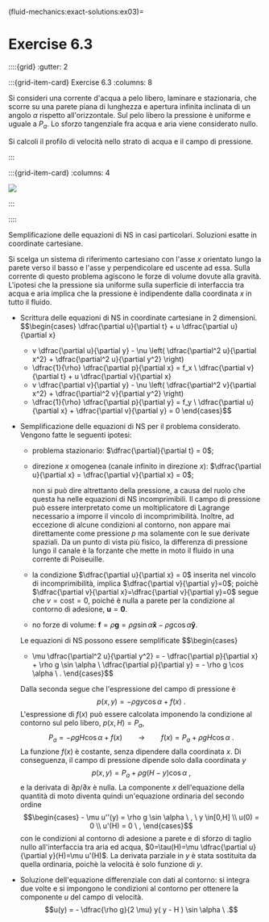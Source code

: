 (fluid-mechanics:exact-solutions:ex03)=
# Exercise 6.3

::::{grid}
:gutter: 2

:::{grid-item-card} Exercise 6.3
:columns: 8

Si consideri una corrente d'acqua a pelo libero, laminare e stazionaria, che
scorre su una parete piana di lunghezza e apertura infinita  inclinata di un angolo $\alpha$ rispetto all'orizzontale.
Sul pelo libero la pressione è uniforme e uguale a $P_a$. Lo sforzo tangenziale fra acqua e aria viene considerato nullo.

Si calcoli il profilo di velocità nello strato di acqua e il campo di pressione.

:::

:::{grid-item-card}
:columns: 4

![](../../fig/slnEsatte-scivolo.png)

:::

::::

Semplificazione delle equazioni di NS in casi particolari. Soluzioni
esatte in coordinate cartesiane.

Si scelga un sistema di riferimento cartesiano con l'asse $x$ orientato
lungo la parete verso il basso e l'asse y perpendicolare ed uscente ad
essa. Sulla corrente di questo problema agiscono le forze di volume
dovute alla gravità. L'ipotesi che la pressione sia uniforme sulla
superficie di interfaccia tra acqua e aria implica che la pressione è
indipendente dalla coordinata $x$ in tutto il fluido.

-   Scrittura delle equazioni di NS in coordinate cartesiane in 2
    dimensioni. $$\begin{cases}
      \dfrac{\partial u}{\partial t} + u \dfrac{\partial u}{\partial x}
      + v \dfrac{\partial u}{\partial y} - \nu \left( 
      \dfrac{\partial^2 u}{\partial x^2} +
      \dfrac{\partial^2 u}{\partial y^2} \right)
      + \dfrac{1}{\rho} \dfrac{\partial p}{\partial x} = f_x \\
      \dfrac{\partial v}{\partial t} + u \dfrac{\partial v}{\partial x}
      + v \dfrac{\partial v}{\partial y} - \nu \left( 
      \dfrac{\partial^2 v}{\partial x^2} +
      \dfrac{\partial^2 v}{\partial y^2} \right)
      + \dfrac{1}{\rho} \dfrac{\partial p}{\partial y} = f_y \\
      \dfrac{\partial u}{\partial x} + \dfrac{\partial v}{\partial y} = 0
    \end{cases}$$

-   Semplificazione delle equazioni di NS per il problema considerato.
    Vengono fatte le seguenti ipotesi:

    -   problema stazionario: $\dfrac{\partial}{\partial t} = 0$;

    -   direzione $x$ omogenea (canale infinito in direzione $x$):
        $\dfrac{\partial u}{\partial x} = \dfrac{\partial v}{\partial x} = 0$;

        non si può dire altrettanto della pressione, a causa del ruolo
        che questa ha nelle equazioni di NS incomprimibili. Il campo di
        pressione può essere interpretato come un moltiplicatore di
        Lagrange necessario a imporre il vincolo di incomprimibilità.
        Inoltre, ad eccezione di alcune condizioni al contorno, non
        appare mai direttamente come pressione $p$ ma solamente con le
        sue derivate spaziali. Da un punto di vista più fisico, la
        differenza di pressione lungo il canale è la forzante che mette
        in moto il fluido in una corrente di Poiseuille.

    -   la condizione $\dfrac{\partial u}{\partial x} = 0$ inserita nel
        vincolo di incomprimibilità, implica
        $\dfrac{\partial v}{\partial y}=0$; poichè
        $\dfrac{\partial v}{\partial x}=\dfrac{\partial v}{\partial y}=0$
        segue che $v = \text{cost} = 0$, poiché è nulla a parete per la
        condizione al contorno di adesione, $\mathbf{u} = \mathbf{0}$.

    -   no forze di volume:
        $\mathbf{f} = \rho \mathbf{g} = \rho g \sin \alpha \mathbf{\hat{x}} - \rho g \cos \alpha \mathbf{\hat{y}}$.

    Le equazioni di NS possono essere semplificate $$\begin{cases}
      - \mu \dfrac{\partial^2 u}{\partial y^2} = - \dfrac{\partial p}{\partial x} + \rho g \sin \alpha \\
      \dfrac{\partial p}{\partial y} = - \rho g \cos \alpha \ .
    \end{cases}$$

    Dalla seconda segue che l'espressione del campo di pressione è
    $$p(x,y) = -\rho g y \cos \alpha + f(x) \ .$$ L'espressione di
    $f(x)$ può essere calcolata imponendo la condizione al contorno sul
    pelo libero, $p(x,H) = P_a$,
    $$P_a = -\rho g H \cos \alpha + f(x) \qquad \rightarrow \qquad f(x) = P_a + \rho g H \cos \alpha \ .$$
    La funzione $f(x)$ è costante, senza dipendere dalla coordinata $x$.
    Di conseguenza, il campo di pressione dipende solo dalla coordinata
    $y$ $$p(x,y) = P_a + \rho g ( H - y ) \cos \alpha \ ,$$ e la
    derivata di $\partial p / \partial x$ è nulla. La componente $x$
    dell'equazione della quantità di moto diventa quindi un'equazione
    ordinaria del secondo ordine $$\begin{cases}
        - \mu u''(y) = \rho g  \sin \alpha  \ , \ y \in[0,H] \\
        u(0) = 0  \\ u'(H) = 0 \ ,
      \end{cases}$$ con le condizioni al contorno di adesione a parete e
    di sforzo di taglio nullo all'interfaccia tra aria ed acqua,
    $0=\tau(H)=\mu \dfrac{\partial u}{\partial y}(H)=\mu u'(H)$. La
    derivata parziale in $y$ è stata sostituita da quella ordinaria,
    poichè la velocità è solo funzione di $y$.

-   Soluzione dell'equazione differenziale con dati al contorno: si
    integra due volte e si impongono le condizioni al contorno per
    ottenere la componente $u$ del campo di velocità.
    $$u(y) = - \dfrac{\rho g}{2 \mu} y( y - H ) \sin \alpha \ .$$
